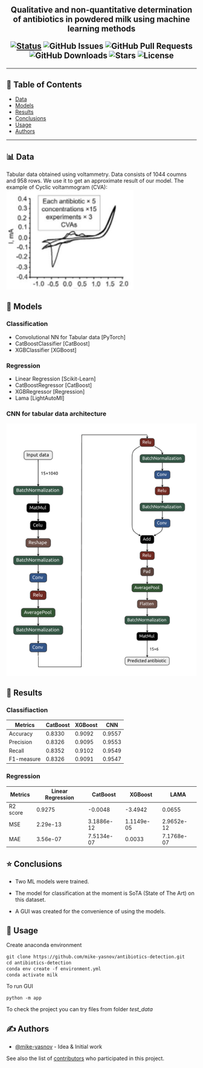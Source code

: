 <h2 align="center">
Qualitative and non-quantitative determination of antibiotics in powdered milk using machine learning methods
<div align="center">

[![Status](https://img.shields.io/badge/status-active-success.svg)]()
![GitHub Issues](https://img.shields.io/github/issues/mike-yasnov/detecting_antibiotics.svg)
![GitHub Pull Requests](https://img.shields.io/github/issues-pr/mike-yasnov/detecting_antibiotics.svg)
![GitHub Downloads](https://img.shields.io/github/downloads/mike-yasnov/detecting_antibiotics/total.svg)
![Stars](https://img.shields.io/github/stars/mike-yasnov/detecting_antibiotics.svg)
![License](https://img.shields.io/badge/license-MIT-blue.svg)

</div>

---


## 📝 Table of Contents

- [Data](#data)
- [Models](#models)
- [Results](#results)
- [Сonclusions](#conclusions)
- [Usage](#usage)
- [Authors](#authors)

---

## 📊 Data <a name = "data"></a>

Tabular data obtained using voltammetry. Data consists of 1044 coumns and 958 rows. We use it to get an approximate result of our model.
The example of Cyclic voltammogram (СVA):
![CVA](https://github.com/mike-yasnov/antibiotics-detection/blob/main/imgs/CVA-example.png?raw=true)

## 🧨 Models <a name = "models"></a>

### Classification 
- Convolutional NN for Tabular data [PyTorch]
- CatBoostClassifier  [CatBoost]
- XGBClassifier [XGBoost]

### Regression
- Linear Regression [Scikit-Learn]
- CatBoostRegressor [CatBoost]
- XGBRegressor [Regression]
- Lama [LightAutoMl]

### CNN for tabular data architecture 
![CNN Architecture](https://github.com/mike-yasnov/antibiotics-detection/blob/main/imgs/CNN-architecture.png?raw=true)


## 🏁 Results <a name = "results"></a>
### Classifiaction
| Metrics    | CatBoost      | XGBoost    | CNN      |
| ---------- | ------------- | ---------- | -------- |
| Accuracy   | 0.8330        | 0.9092     | 0.9557   |
| Precision  | 0.8326        | 0.9095     | 0.9553   |
| Recall     | 0.8352        | 0.9102     | 0.9549   |
| F1-measure | 0.8326        | 0.9091     | 0.9547   |

 

### Regression

| Metrics    | Linear Regression      | CatBoost    | XGBoost    | LAMA       |
| ---------- | ---------------------- | ----------- | ---------- | --------   |
| R2 score   | 0.9275                 | -0.0048     | -3.4942    | 0.0655     |
| MSE        | 2.29e-13               | 3.1886e-12  | 1.1149e-05 | 2.9652e-12 |
| MAE        | 3.56e-07               | 7.5134e-07  | 0.0033     | 7.1768e-07 |


## ⭐ Сonclusions <a name = "сonclusions"></a>

- Two ML models were trained.
- The model for classification at the moment is SoTA (State of The Art) on this dataset.

- A GUI was created for the convenience of using the models.


## 🎈 Usage <a name="usage"></a>
Create anaconda environment

```
git clone https://github.com/mike-yasnov/antibiotics-detection.git
cd antibiotics-detection
conda env create -f environment.yml
conda activate milk
```

To run GUI
```
python -m app
```

To check the project you can try files from folder *test_data*
## ✍️ Authors <a name = "authors"></a>

- [@mike-yasnov](https://github.com/mike-yasnov) - Idea & Initial work

See also the list of [contributors](https://github.com/mike-yasnov/antibiotics-detection/contributors) who participated in this project.
